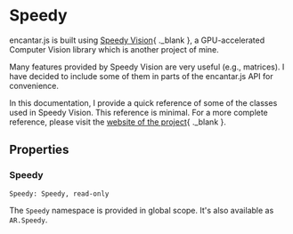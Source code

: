# Speedy

encantar.js is built using [Speedy Vision](https://github.com/alemart/speedy-vision){ ._blank }, a GPU-accelerated Computer Vision library which is another project of mine.

Many features provided by Speedy Vision are very useful (e.g., matrices). I have decided to include some of them in parts of the encantar.js API for convenience.

In this documentation, I provide a quick reference of some of the classes used in Speedy Vision. This reference is minimal. For a more complete reference, please visit the [website of the project](https://github.com/alemart/speedy-vision){ ._blank }.

## Properties

### Speedy

`Speedy: Speedy, read-only`

The `Speedy` namespace is provided in global scope. It's also available as `AR.Speedy`.